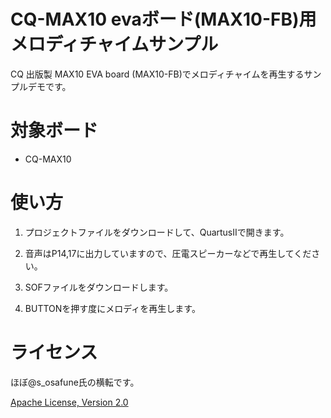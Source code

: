 CQ-MAX10 evaボード(MAX10-FB)用 メロディチャイムサンプル
=======================================

CQ 出版製 MAX10 EVA board (MAX10-FB)でメロディチャイムを再生するサンプルデモです。


対象ボード
==========
- CQ-MAX10


使い方
======

1. プロジェクトファイルをダウンロードして、QuartusIIで開きます。


2. 音声はP14,17に出力していますので、圧電スピーカーなどで再生してください。

3. SOFファイルをダウンロードします。

4. BUTTONを押す度にメロディを再生します。


ライセンス
=========
ほぼ@s_osafune氏の横転です。

[Apache License, Version 2.0](http://www.apache.org/licenses/LICENSE-2.0)
